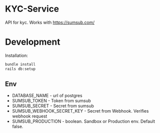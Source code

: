 # KYC-Service

API for kyc. Works with https://sumsub.com/

# Development

Installation:
```bash
bundle install
rails db:setup
```

## Env

- DATABASE_NAME - url of postgres 
- SUMSUB_TOKEN - Token from sumsub
- SUMSUB_SECRET - Secret from sumsub
- SUMSUB_WEBHOOK_SECRET_KEY - Secret from Webhook. Verifies webhook request
- SUMSUB_PRODUCTION - boolean. Sandbox or Production env. Default false. 


